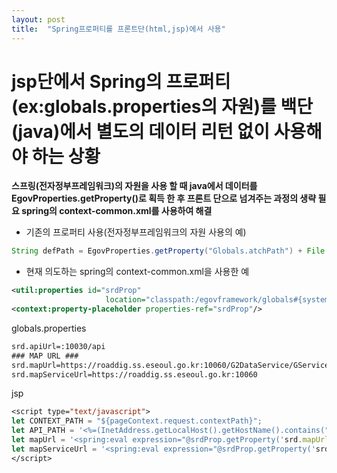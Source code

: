 ```yaml
---
layout: post
title:  "Spring프로퍼티를 프론트단(html,jsp)에서 사용"
---
```


# jsp단에서 Spring의 프로퍼티(ex:globals.properties의 자원)를 백단(java)에서 별도의 데이터 리턴 없이 사용해야 하는 상황

**스프링(전자정부프레임워크)의 자원을 사용 할 때 java에서 
데이터를 EgovProperties.getProperty()로 획득 한 후 프론트 단으로 넘겨주는 과정의 생략 필요
spring의 context-common.xml를 사용하여 해결**



- 기존의 프로퍼티 사용(전자정부프레임워크의 자원 사용의 예)

```java
String defPath = EgovProperties.getProperty("Globals.atchPath") + File.separato+ cal.get(Calendar.YEAR) + File.separator+ (cal.get(Calendar.MONTH) + 1) + File.separator+ AtchEnum.PRMISN + File.separator + infoVO.getMappingIdRewrite();
```

- 현재 의도하는 spring의 context-common.xml을 사용한 예

```xml
<util:properties id="srdProp"
                     location="classpath:/egovframework/globals#{systemProperties['spring.profiles.active'] eq null?'':'-dev'}.properties"/>
<context:property-placeholder properties-ref="srdProp"/>
```

globals.properties
```xml
srd.apiUrl=:10030/api
### MAP URL ###
srd.mapUrl=https://roaddig.ss.eseoul.go.kr:10060/G2DataService/GService
srd.mapServiceUrl=https://roaddig.ss.eseoul.go.kr:10060
```

jsp
```jsp
<script type="text/javascript">
let CONTEXT_PATH = "${pageContext.request.contextPath}";
let API_PATH = '<%=(InetAddress.getLocalHost().getHostName().contains("roaddig"))?"https://"+InetAddress.getLocalHost().getHostName()+EgovProperties.getProperty("srd.apiUrl"):EgovProperties.getProperty("srd.apiUrl")%>';
let mapUrl = '<spring:eval expression="@srdProp.getProperty('srd.mapUrl')"/>';
let mapServiceUrl = '<spring:eval expression="@srdProp.getProperty('srd.mapServiceUrl')"/>';
</script>
```




    
                
